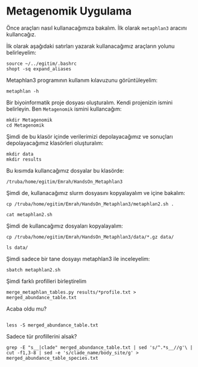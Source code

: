 # Metagenomik Uygulama

Önce araçları nasıl kullanacağımıza bakalım. İlk olarak `metaphlan3` aracını kullancağız.

İlk olarak aşağıdaki satırları yazarak kullanacağımız araçların yolunu belirleyelim:

```
source ~/../egitim/.bashrc
shopt -sq expand_aliases
```

Metaphlan3 programının kullanım kılavuzunu görüntüleyelim:

```
metaphlan -h
```

Bir biyoinformatik proje dosyası oluşturalım. Kendi projenizin ismini belirleyin. Ben `Metagenomik` ismini kullancağım:

```
mkdir Metagenomik
cd Metagenomik
```

Şimdi de bu klasör içinde verilerimizi depolayacağımız ve sonuçları depolayacağımız klasörleri oluşturalım:

```
mkdir data
mkdir results

```

Bu kısımda kullancağımız dosyalar bu klasörde:

```
/truba/home/egitim/Emrah/HandsOn_Metaphlan3
```

Şimdi de, kullanacağımız slurm dosyasını kopyalayalım ve içine bakalım:


```
cp /truba/home/egitim/Emrah/HandsOn_Metaphlan3/metaphlan2.sh .

cat metaphlan2.sh
```

Şimdi de kullancağımız dosyaları kopyalayalım:

```
cp /truba/home/egitim/Emrah/HandsOn_Metaphlan3/data/*.gz data/

ls data/
```


Şimdi sadece bir tane dosyayı metaphlan3 ile inceleyelim:


```
sbatch metaphlan2.sh
```

Şimdi farklı profilleri birleştirelim

```
merge_metaphlan_tables.py results/*profile.txt > merged_abundance_table.txt
```

Acaba oldu mu?

```

less -S merged_abundance_table.txt
```

Sadece tür profillerini alsak?

```
grep -E "s__|clade" merged_abundance_table.txt | sed 's/^.*s__//g'\ | cut -f1,3-8 | sed -e 's/clade_name/body_site/g' > merged_abundance_table_species.txt
```